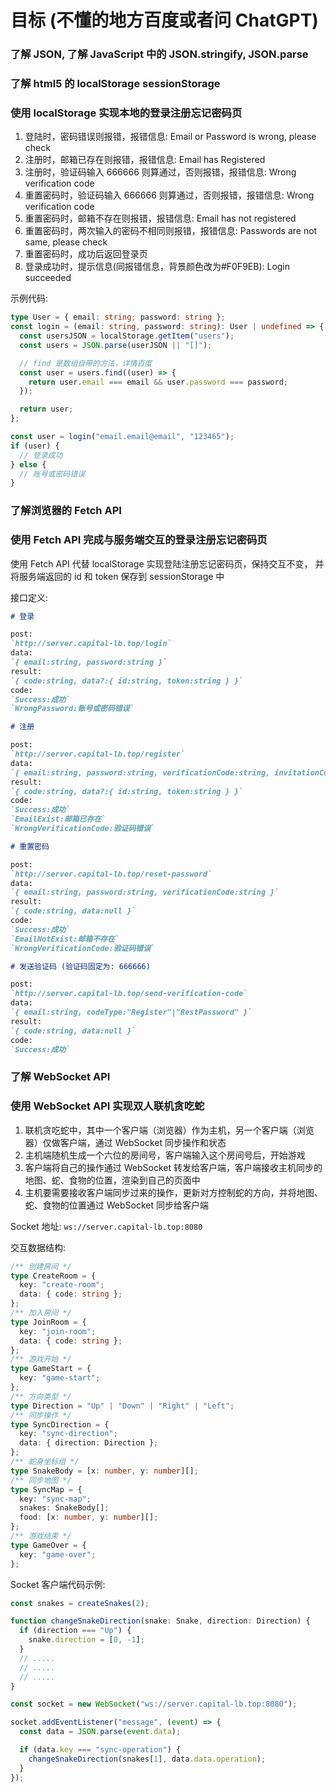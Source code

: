 # 目标 (不懂的地方百度或者问 ChatGPT)

### 了解 JSON, 了解 JavaScript 中的 JSON.stringify, JSON.parse

### 了解 html5 的 localStorage sessionStorage

### 使用 localStorage 实现本地的登录注册忘记密码页

1. 登陆时，密码错误则报错，报错信息: Email or Password is wrong, please check
2. 注册时，邮箱已存在则报错，报错信息: Email has Registered
3. 注册时，验证码输入 666666 则算通过，否则报错，报错信息: Wrong verification code
4. 重置密码时，验证码输入 666666 则算通过，否则报错，报错信息: Wrong verification code
5. 重置密码时，邮箱不存在则报错，报错信息: Email has not registered
6. 重置密码时，两次输入的密码不相同则报错，报错信息: Passwords are not same, please check
7. 重置密码时，成功后返回登录页
8. 登录成功时，提示信息(同报错信息，背景颜色改为#F0F9EB): Login succeeded

示例代码:

```ts
type User = { email: string; password: string };
const login = (email: string, password: string): User | undefined => {
  const usersJSON = localStorage.getItem("users");
  const users = JSON.parse(userJSON || "[]");

  // find 是数组自带的方法，详情百度
  const user = users.find((user) => {
    return user.email === email && user.password === password;
  });

  return user;
};

const user = login("email.email@email", "123465");
if (user) {
  // 登录成功
} else {
  // 账号或密码错误
}
```

### 了解浏览器的 Fetch API

### 使用 Fetch API 完成与服务端交互的登录注册忘记密码页

使用 Fetch API 代替 localStorage 实现登陆注册忘记密码页，保持交互不变， 并将服务端返回的 id 和 token 保存到 sessionStorage 中

接口定义:

```md
# 登录

post:
`http://server.capital-lb.top/login`
data:
`{ email:string, password:string }`
result:
`{ code:string, data?:{ id:string, token:string } }`
code:
`Success:成功`
`WrongPassword:账号或密码错误`

# 注册

post:
`http://server.capital-lb.top/register`
data:
`{ email:string, password:string, verificationCode:string, invitationCode:string }`
result:
`{ code:string, data?:{ id:string, token:string } }`
code:
`Success:成功`
`EmailExist:邮箱已存在`
`WrongVerificationCode:验证码错误`

# 重置密码

post:
`http://server.capital-lb.top/reset-password`
data:
`{ email:string, password:string, verificationCode:string }`
result:
`{ code:string, data:null }`
code:
`Success:成功`
`EmailNotExist:邮箱不存在`
`WrongVerificationCode:验证码错误`

# 发送验证码 (验证码固定为: 666666)

post:
`http://server.capital-lb.top/send-verification-code`
data:
`{ email:string, codeType:"Register"|"RestPassword" }`
result:
`{ code:string, data:null }`
code:
`Success:成功`
```

### 了解 WebSocket API

### 使用 WebSocket API 实现双人联机贪吃蛇

1. 联机贪吃蛇中，其中一个客户端（浏览器）作为主机，另一个客户端（浏览器）仅做客户端，通过 WebSocket 同步操作和状态
2. 主机端随机生成一个六位的房间号，客户端输入这个房间号后，开始游戏
3. 客户端将自己的操作通过 WebSocket 转发给客户端，客户端接收主机同步的地图、蛇、食物的位置，渲染到自己的页面中
4. 主机要需要接收客户端同步过来的操作，更新对方控制蛇的方向，并将地图、蛇、食物的位置通过 WebSocket 同步给客户端

Socket 地址:
`ws://server.capital-lb.top:8080`

交互数据结构:

```ts
/** 创建房间 */
type CreateRoom = {
  key: "create-room";
  data: { code: string };
};
/** 加入房间 */
type JoinRoom = {
  key: "join-room";
  data: { code: string };
};
/** 游戏开始 */
type GameStart = {
  key: "game-start";
};
/** 方向类型 */
type Direction = "Up" | "Down" | "Right" | "Left";
/** 同步操作 */
type SyncDirection = {
  key: "sync-direction";
  data: { direction: Direction };
};
/** 蛇身坐标组 */
type SnakeBody = [x: number, y: number][];
/** 同步地图 */
type SyncMap = {
  key: "sync-map";
  snakes: SnakeBody[];
  food: [x: number, y: number][];
};
/** 游戏结束 */
type GameOver = {
  key: "game-over";
};
```

Socket 客户端代码示例:

```ts
const snakes = createSnakes(2);

function changeSnakeDirection(snake: Snake, direction: Direction) {
  if (direction === "Up") {
    snake.direction = [0, -1];
  }
  // .....
  // .....
  // .....
}

const socket = new WebSocket("ws://server.capital-lb.top:8080");

socket.addEventListener("message", (event) => {
  const data = JSON.parse(event.data);

  if (data.key === "sync-operation") {
    changeSnakeDirection(snakes[1], data.data.operation);
  }
});
```
